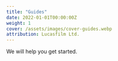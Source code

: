 ```yaml
---
title: "Guides"
date: 2022-01-01T00:00:00Z
weight: 1
cover: /assets/images/cover-guides.webp
attribution: Lucasfilm Ltd.
---
```


We will help you get started.
